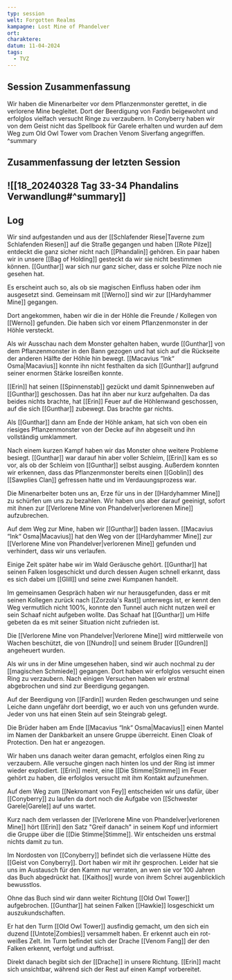 ```yaml
---
typ: session
welt: Forgotten Realms
kampagne: Lost Mine of Phandelver
ort: 
charaktere: 
datum: 11-04-2024
tags:
  - TVZ
---
```

## Session Zusammenfassung

Wir haben die Minenarbeiter vor dem Pflanzenmonster gerettet, in die verlorene Mine begleitet. Dort der Beerdigung von Fardin beigewohnt und erfolglos vielfach versucht Ringe zu verzaubern. In Conyberry haben wir von dem Geist nicht das Spellbook für Garele erhalten und wurden auf dem Weg zum Old Owl Tower vom Drachen Venom Siverfang angegriffen.
^summary

## Zusammenfassung der letzten Session

![[18_20240328 Tag 33-34 Phandalins Verwandlung#^summary]]
---

## Log

Wir sind aufgestanden und aus der [[Schlafender Riese|Taverne zum Schlafenden Riesen]] auf die Straße gegangen und haben [[Rote Pilze]] entdeckt die ganz sicher nicht nach [[Phandalin]] gehören. Ein paar haben wir in unsere [[Bag of Holding]] gesteckt da wir sie nicht bestimmen können. [[Gunthar]] war sich nur ganz sicher, dass er solche Pilze noch nie gesehen hat.

Es erscheint auch so, als ob sie magischen Einfluss haben oder ihm ausgesetzt sind. Gemeinsam mit [[Werno]] sind wir zur [[Hardyhammer Mine]] gegangen.

Dort angekommen, haben wir die in der Höhle die Freunde / Kollegen von [[Werno]] gefunden. Die haben sich vor einem Pflanzenmonster in der Höhle versteckt.

Als wir Ausschau nach dem Monster gehalten haben, wurde [[Gunthar]] von dem Pflanzenmonster in den Bann gezogen und hat sich auf die Rückseite der anderen Hälfte der Höhle hin bewegt. [[Macavius “Ink“ Osma|Macavius]] konnte ihn nicht festhalten da sich [[Gunthar]] aufgrund seiner enormen Stärke losreißen konnte.

[[Erin]] hat seinen [[Spinnenstab]] gezückt und damit Spinnenweben auf [[Gunthar]] geschossen. Das hat ihn aber nur kurz aufgehalten. Da das beides nichts brachte, hat [[Erin]] Feuer auf die Höhlenwand geschossen, auf die sich [[Gunthar]] zubewegt. Das brachte gar nichts.

Als [[Gunthar]] dann am Ende der Höhle ankam, hat sich von oben ein riesiges Pflanzenmonster von der Decke auf ihn abgeseilt und ihn vollständig umklammert.

Nach einem kurzen Kampf haben wir das Monster ohne weitere Probleme besiegt. [[Gunthar]] war darauf hin aber voller Schleim, [[Erin]] kam es so vor, als ob der Schleim von [[Gunthar]] selbst ausging. Außerdem konnten wir erkennen, dass das Pflanzenmonster bereits einen [[Goblin]] des [[Sawplies Clan]] gefressen hatte und im Verdauungsprozess war.

Die Minenarbeiter boten uns an, Erze für uns in der [[Hardyhammer Mine]] zu schürfen um uns zu bezahlen. Wir haben uns aber darauf geeinigt, sofort mit ihnen zur [[Verlorene Mine von Phandelver|verlorenen Mine]] aufzubrechen.

Auf dem Weg zur Mine, haben wir [[Gunthar]] baden lassen. [[Macavius “Ink“ Osma|Macavius]] hat den Weg von der [[Hardyhammer Mine]] zur [[Verlorene Mine von Phandelver|verlorenen Mine]] gefunden und verhindert, dass wir uns verlaufen.

Einige Zeit später habe wir im Wald Geräusche gehört. [[Gunthar]] hat seinen Falken losgeschickt und durch dessen Augen schnell erkannt, dass es sich dabei um [[Glill]] und seine zwei Kumpanen handelt.

Im gemeinsamen Gespräch haben wir nur herausgefunden, dass er mit seinen Kollegen zurück nach [[Zorzola's Rast]] unterwegs ist, er kennt den Weg vermutlich nicht 100%, konnte den Tunnel auch nicht nutzen weil er sein Schaaf nicht aufgeben wollte. Das Schaaf hat [[Gunthar]] um Hilfe gebeten da es mit seiner Situation nicht zufrieden ist.

Die [[Verlorene Mine von Phandelver|Verlorene Mine]] wird mittlerweile von Wachen beschützt, die von [[Nundro]] und seinem Bruder [[Gundren]] angeheuert wurden.

Als wir uns in der Mine umgesehen haben, sind wir auch nochmal zu der [[magischen Schmiede]] gegangen. Dort haben wir erfolglos versucht einen Ring zu verzaubern. Nach einigen Versuchen haben wir erstmal abgebrochen und sind zur Beerdigung gegangen.

Auf der Beerdigung von [[Fardin]] wurden Reden geschwungen und seine Leiche dann ungefähr dort beerdigt, wo er auch von uns gefunden wurde. Jeder von uns hat einen Stein auf sein Steingrab gelegt.

Die Brüder haben am Ende [[Macavius “Ink“ Osma|Macavius]] einen Mantel im Namen der Dankbarkeit an unsere Gruppe überreicht. Einen Cloak of Protection. Den hat er angezogen.

Wir haben uns danach weiter daran gemacht, erfolglos einen Ring zu verzaubern. Alle versuche gingen nach hinten los und der Ring ist immer wieder explodiert. [[Erin]] meint, eine [[Die Stimme|Stimme]] im Feuer gehört zu haben, die erfolglos versucht mit ihm Kontakt aufzunehmen.

Auf dem Weg zum [[Nekromant von Fey]] entscheiden wir uns dafür, über [[Conyberry]] zu laufen da dort noch die Aufgabe von [[Schwester Garele|Garele]] auf uns wartet.

Kurz nach dem verlassen der [[Verlorene Mine von Phandelver|verlorenen Mine]] hört [[Erin]] den Satz "Greif danach" in seinem Kopf und informiert die Gruppe über die [[Die Stimme|Stimme]]. Wir entscheiden uns erstmal nichts damit zu tun.

Im Nordosten von [[Conyberry]] befindet sich die verlassene Hütte des [[Geist von Conyberry]]. Dort haben wir mit ihr gesprochen. Leider hat sie uns im Austausch für den Kamm nur verraten, an wen sie vor 100 Jahren das Buch abgedrückt hat. [[Kaithos]] wurde von ihrem Schrei augenblicklich bewusstlos.

Ohne das Buch sind wir dann weiter Richtung [[Old Owl Tower]] aufgebrochen. [[Gunthar]] hat seinen Falken [[Hawkie]] losgeschickt um auszukundschaften. 

Er hat den Turm [[Old Owl Tower]] ausfindig gemacht, um den sich ein duzend [[Untote|Zombies]] versammelt haben. Er erkennt auch ein rot-weißes Zelt. Im Turm befindet sich der Drache [[Venom Fang]] der den Falken erkennt, verfolgt und auffrisst.

Direkt danach begibt sich der [[Drache]] in unsere Richtung. [[Erin]] macht sich unsichtbar, während sich der Rest auf einen Kampf vorbereitet.
